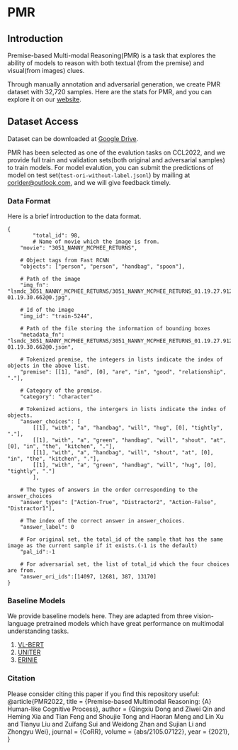 # PMR
## Introduction
Premise-based Multi-modal Reasoning(PMR) is a task that explores the ability of models to reason with both textual (from the premise) and visual(from images) clues.

Through manually annotation and adversarial generation, we create PMR dataset with 32,720 samples. Here are the stats for PMR, and you can explore it on our [website](https://2030nlp.github.io/PMR).
## Dataset Access
Dataset can be downloaded at [Google Drive](https://drive.google.com/drive/folders/15IZny7KKz4RRwd9c9D1ob3Bi3orsqQMe?usp=sharing).

PMR has been selected as one of the evalution tasks on CCL2022, and we provide full train and validation sets(both original and adversarial samples) to train models. For model evalution, you can submit the predictions of model on test set(`test-ori-without-label.jsonl`) by mailing at corlder@outlook.com, and we will give feedback timely.

### Data Format
Here is a brief introduction to the data format.
```
{
        "total_id": 98,
        # Name of movie which the image is from.
	"movie": "3051_NANNY_MCPHEE_RETURNS",
  
	# Object tags from Fast RCNN
	"objects": ["person", "person", "handbag", "spoon"],
  
	# Path of the image
	"img_fn": "lsmdc_3051_NANNY_MCPHEE_RETURNS/3051_NANNY_MCPHEE_RETURNS_01.19.27.912-01.19.30.662@0.jpg",
	
	# Id of the image
	"img_id": "train-5244",
  
	# Path of the file storing the information of bounding boxes
	"metadata_fn": "lsmdc_3051_NANNY_MCPHEE_RETURNS/3051_NANNY_MCPHEE_RETURNS_01.19.27.912-01.19.30.662@0.json",
  
	# Tokenized premise, the integers in lists indicate the index of objects in the above list.
	"premise": [[1], "and", [0], "are", "in", "good", "relationship", "."],
  
	# Category of the premise.
	"category": "character"
  
	# Tokenized actions, the intergers in lists indicate the index of objects.
	"answer_choices": [
		[[1], "with", "a", "handbag", "will", "hug", [0], "tightly", "."],
		[[1], "with", "a", "green", "handbag", "will", "shout", "at", [0], "in", "the", "kitchen", "."],
		[[1], "with", "a", "handbag", "will", "shout", "at", [0], "in", "the", "kitchen", "."],
		[[1], "with", "a", "green", "handbag", "will", "hug", [0], "tightly", "."]
		],
    
	# The types of answers in the order corresponding to the answer_choices
	"answer_types": ["Action-True", "Distractor2", "Action-False", "Distractor1"],
  
	# The index of the correct answer in answer_choices.
	"answer_label": 0
	
	# For original set, the total_id of the sample that has the same image as the current sample if it exists.(-1 is the default)
	"pal_id":-1
	
	# For adversarial set, the list of total_id which the four choices are from.
	"answer_ori_ids":[14097, 12681, 387, 13170]
}
```
### Baseline Models
We provide baseline models here. They are adapted from three vision-language pretrained models which have great performance on multimodal understanding tasks.
1. [VL-BERT](https://github.com/jackroos/VL-BERT)
2. [UNITER](https://github.com/ChenRocks/UNITER)
3. [ERINIE](https://github.com/paddlepaddle/ernie/tree/repro/ernie-vil)
### Citation
Please consider citing this paper if you find this repository useful:
@article{PMR2022,
	title	= {Premise-based Multimodal Reasoning: {A} Human-like Cognitive Process},
	author  = {Qingxiu Dong and
               Ziwei Qin and
               Heming Xia and
               Tian Feng and
               Shoujie Tong and
               Haoran Meng and
               Lin Xu and
               Tianyu Liu and
               Zuifang Sui and
               Weidong Zhan and
               Sujian Li and
               Zhongyu Wei},
	journal = {CoRR},
	volume  = {abs/2105.07122},
	year    = {2021},
}